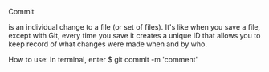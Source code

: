 Commit

is an individual change to a file (or set of files). It's like when you save a file, except with Git, every time you save it creates a unique ID that allows you to keep record of what changes were made when and by who. 

How to use: In terminal, enter $ git commit -m 'comment'

